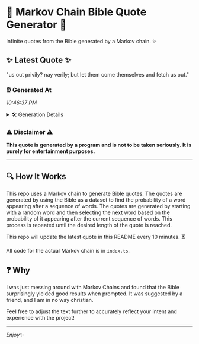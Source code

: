 # 📖 Markov Chain Bible Quote Generator 📖

Infinite quotes from the Bible generated by a Markov chain. ✨

## ✨ Latest Quote ✨
"us out privily? nay verily; but let them come themselves and fetch us out."

### ⏰ Generated At
*10:46:37 PM*

<details>
    <summary>🛠️ Generation Details</summary>
    <p>
        <strong>🌱 Seed:</strong> us<br>
        <strong>🔄 Iterations:</strong> 13<br>
        <strong>📜 Context History:</strong><br>[ us ]: out<br>[ us, out ]: privily?<br>[ us, out, privily? ]: nay<br>[ us, out, privily?, nay ]: verily;<br>[ us, out, privily?, nay, verily; ]: but<br>[ us, out, privily?, nay, verily;, but ]: let<br>[ out, privily?, nay, verily;, but, let ]: them<br>[ privily?, nay, verily;, but, let, them ]: come<br>[ nay, verily;, but, let, them, come ]: themselves<br>[ verily;, but, let, them, come, themselves ]: and<br>[ but, let, them, come, themselves, and ]: fetch<br>[ let, them, come, themselves, and, fetch ]: us<br>[ them, come, themselves, and, fetch, us ]: out.<br>
    </p>
</details>

### ⚠️ Disclaimer ⚠️
**This quote is generated by a program and is not to be taken seriously. It is purely for entertainment purposes.**

---

## 🔍 How It Works

This repo uses a Markov chain to generate Bible quotes. The quotes are generated by using the Bible as a dataset to find the probability of a word appearing after a sequence of words. The quotes are generated by starting with a random word and then selecting the next word based on the probability of it appearing after the current sequence of words. This process is repeated until the desired length of the quote is reached.

This repo will update the latest quote in this README every 10 minutes. ⏳

All code for the actual Markov chain is in `index.ts`.

## ❓ Why

I was just messing around with Markov Chains and found that the Bible surprisingly yielded good results when prompted. 
It was suggested by a friend, and I am in no way christian.

Feel free to adjust the text further to accurately reflect your intent and experience with the project!

---

*Enjoy*✨
